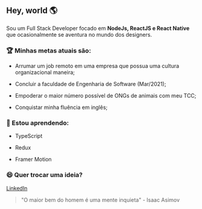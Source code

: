## Hey, world 🌎



Sou um Full Stack Developer focado em **NodeJs, ReactJS e React Native** que ocasionalmente se aventura no mundo dos designers.



### 🏆 Minhas metas atuais são:

* Arrumar um job remoto em uma empresa que possua uma cultura organizacional maneira;

* Concluir a faculdade de Engenharia de Software (Mar/2021);

* Empoderar o maior número possível de ONGs de animais com meu TCC;

* Conquistar minha fluência em inglês;

  

### 🔭 Estou aprendendo:

* TypeScript

* Redux

* Framer Motion

  

### 😄 Quer trocar uma ideia?

[LinkedIn](https://www.linkedin.com/in/vmazon/)



>  "O maior bem do homem é uma mente inquieta" - Isaac Asimov